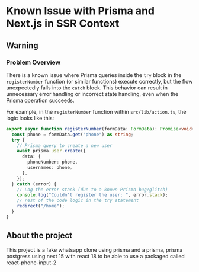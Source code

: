 # Known Issue with Prisma and Next.js in SSR Context

## Warning

### **Problem Overview**

There is a known issue where Prisma queries inside the `try` block in the `registerNumber` function (or similar functions) execute correctly, but the flow unexpectedly falls into the `catch` block. This behavior can result in unnecessary error handling or incorrect state handling, even when the Prisma operation succeeds.

For example, in the `registerNumber` function within `src/lib/action.ts`, the logic looks like this:

```typescript
export async function registerNumber(formData: FormData): Promise<void> {
  const phone = formData.get("phone") as string;
  try {
    // Prisma query to create a new user
    await prisma.user.create({
      data: {
        phoneNumber: phone,
        usernames: phone,
      },
    });
  } catch (error) {
    // Log the error stack (due to a known Prisma bug/glitch)
    console.log("Couldn't register the user: ", error.stack);
    // rest of the code logic in the try statement
    redirect("/home");
  }
}
```

## About the project

This project is a fake whatsapp clone using prisma and a prisma, prisma postgress using next 15 with react 18 to be able to use a packaged called react-phone-input-2
